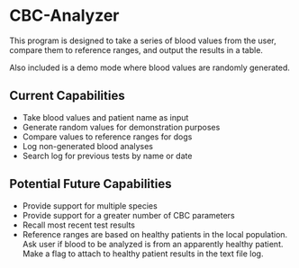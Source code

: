 # CBC-Analyzer

This program is designed to take a series of blood values from the user, compare them to reference ranges, and output the results in a table.

Also included is a demo mode where blood values are randomly generated.

## Current Capabilities

- Take blood values and patient name as input 
- Generate random values for demonstration purposes
- Compare values to reference ranges for dogs
- Log non-generated blood analyses
- Search log for previous tests by name or date

## Potential Future Capabilities

- Provide support for multiple species
- Provide support for a greater number of CBC parameters
- Recall most recent test results
- Reference ranges are based on healthy patients in the local population. Ask user if blood to be analyzed is from an apparently healthy patient. Make a flag to attach to healthy patient results in the text file log. 